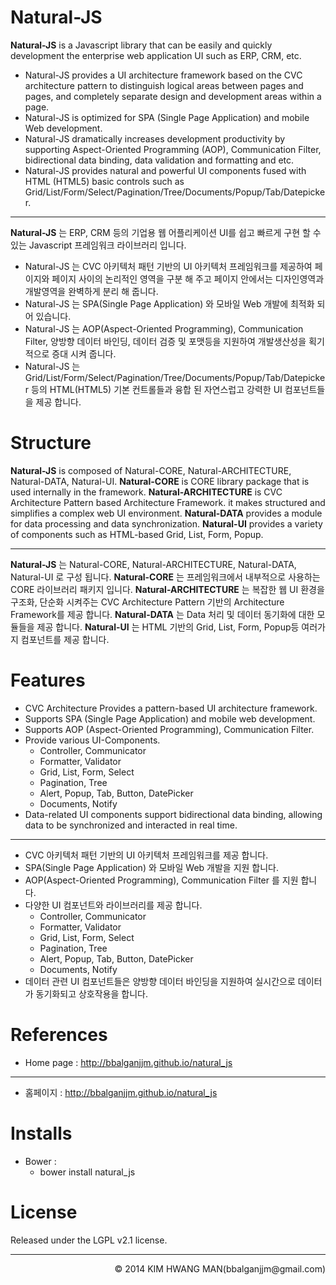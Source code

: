 Natural-JS
==========
**Natural-JS** is a Javascript library that can be easily and quickly development the enterprise web application UI such as ERP, CRM, etc.
* Natural-JS provides a UI architecture framework based on the CVC architecture pattern to distinguish logical areas between pages and pages, and completely separate design and development areas within a page.
* Natural-JS is optimized for SPA (Single Page Application) and mobile Web development.
* Natural-JS dramatically increases development productivity by supporting Aspect-Oriented Programming (AOP), Communication Filter, bidirectional data binding, data validation and formatting and etc.
* Natural-JS provides natural and powerful UI components fused with HTML (HTML5) basic controls such as Grid/List/Form/Select/Pagination/Tree/Documents/Popup/Tab/Datepicker.

----------------------------------------------

**Natural-JS** 는 ERP, CRM 등의 기업용 웹 어플리케이션 UI를 쉽고 빠르게 구현 할 수 있는 Javascript 프레임워크 라이브러리 입니다.
* Natural-JS 는 CVC 아키텍처 패턴 기반의 UI 아키텍처 프레임워크를 제공하여 페이지와 페이지 사이의 논리적인 영역을 구분 해 주고 페이지 안에서는 디자인영역과 개발영역을 완벽하게 분리 해 줍니다.
* Natural-JS 는 SPA(Single Page Application) 와 모바일 Web 개발에 최적화 되어 있습니다.
* Natural-JS 는 AOP(Aspect-Oriented Programming), Communication Filter, 양방향 데이터 바인딩, 데이터 검증 및 포맷등을 지원하여 개발생산성을 획기적으로 증대 시켜 줍니다.
* Natural-JS 는 Grid/List/Form/Select/Pagination/Tree/Documents/Popup/Tab/Datepicker 등의 HTML(HTML5) 기본 컨트롤들과 융합 된 자연스럽고 강력한 UI 컴포넌트들을 제공 합니다.      

Structure
==========
**Natural-JS** is composed of Natural-CORE, Natural-ARCHITECTURE, Natural-DATA, Natural-UI.
**Natural-CORE** is CORE library package that is used internally in the framework.
**Natural-ARCHITECTURE** is CVC Architecture Pattern based Architecture Framework. it makes structured and simplifies a complex web UI environment.
**Natural-DATA** provides a module for data processing and data synchronization.
**Natural-UI** provides a variety of components such as HTML-based Grid, List, Form, Popup.

----------------------------------------------

**Natural-JS** 는 Natural-CORE, Natural-ARCHITECTURE, Natural-DATA, Natural-UI 로 구성 됩니다.
**Natural-CORE** 는 프레임워크에서 내부적으로 사용하는 CORE 라이브러리 패키지 입니다.
**Natural-ARCHITECTURE** 는 복잡한 웹 UI 환경을 구조화, 단순화 시켜주는 CVC Architecture Pattern 기반의 Architecture Framework를 제공 합니다.
**Natural-DATA** 는 Data 처리 및 데이터 동기화에 대한 모듈들을 제공 합니다.
**Natural-UI** 는 HTML 기반의 Grid, List, Form, Popup등 여러가지 컴포넌트를 제공 합니다.

Features
========
* CVC Architecture Provides a pattern-based UI architecture framework.
* Supports SPA (Single Page Application) and mobile web development.
* Supports AOP (Aspect-Oriented Programming), Communication Filter.
* Provide various UI-Components.
	* Controller, Communicator
	* Formatter, Validator
	* Grid, List, Form, Select
	* Pagination, Tree
	* Alert, Popup, Tab, Button, DatePicker
	* Documents, Notify
* Data-related UI components support bidirectional data binding, allowing data to be synchronized and interacted in real time.

----------------------------------------------

* CVC 아키텍처 패턴 기반의 UI 아키텍처 프레임워크를 제공 합니다.
* SPA(Single Page Application) 와 모바일 Web 개발을 지원 합니다.
* AOP(Aspect-Oriented Programming), Communication Filter 를 지원 합니다.
* 다양한 UI 컴포넌트와 라이브러리를 제공 합니다.
	* Controller, Communicator
	* Formatter, Validator
	* Grid, List, Form, Select
	* Pagination, Tree
	* Alert, Popup, Tab, Button, DatePicker
	* Documents, Notify
* 데이터 관련 UI 컴포넌트들은 양방향 데이터 바인딩을 지원하여 실시간으로 데이터가 동기화되고 상호작용을 합니다.

References
=========
* Home page : http://bbalganjjm.github.io/natural_js

----------------------------------------------

* 홈페이지 : http://bbalganjjm.github.io/natural_js

Installs
=========
* Bower :
	* bower install natural_js

License
=======
Released under the LGPL v2.1 license.

<hr/>

<p align="right">&copy; 2014 KIM HWANG MAN(bbalganjjm@gmail.com)</p>
